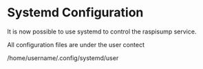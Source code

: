 # Systemd Configuration

It is now possible to use systemd to control the raspisump service.

All configuration files are under the user contect

/home/username/.config/systemd/user
